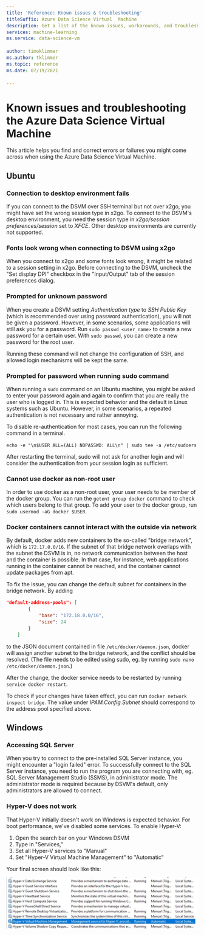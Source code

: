 ```yaml
---
title: 'Reference: Known issues & troubleshooting'
titleSuffix: Azure Data Science Virtual  Machine
description: Get a list of the known issues, workarounds, and troubleshooting for Azure Data Science Virtual Machine
services: machine-learning
ms.service: data-science-vm

author: timoklimmer
ms.author: tklimmer
ms.topic: reference
ms.date: 07/19/2021

---
```


# Known issues and troubleshooting the Azure Data Science Virtual Machine

This article helps you find and correct errors or failures you might come across when using the Azure Data Science
Virtual Machine.


## Ubuntu

### Connection to desktop environment fails

If you can connect to the DSVM over SSH terminal but not over x2go, you might have set the wrong session type in x2go.
To connect to the DSVM's desktop environment, you need the session type in *x2go/session preferences/session* set to
*XFCE*. Other desktop environments are currently not supported.

### Fonts look wrong when connecting to DSVM using x2go

When you connect to x2go and some fonts look wrong, it might be related to a session setting in x2go. Before connecting
to the DSVM, uncheck the "Set display DPI" checkbox in the "Input/Output" tab of the session preferences dialog.

### Prompted for unknown password

When you create a DSVM setting *Authentication type* to *SSH Public Key* (which is recommended over using password
authentication), you will not be given a password. However, in some scenarios, some applications will still ask you for
a password. Run `sudo passwd <user_name>` to create a new password for a certain user. With `sudo passwd`, you can
create a new password for the root user.

Running these command will not change the configuration of SSH, and allowed login mechanisms will be kept the same. 

### Prompted for password when running sudo command

When running a `sudo` command on an Ubuntu machine, you might be asked to enter your password again and again to confirm
that you are really the user who is logged in. This is expected behavior and the default in Linux systems such as
Ubuntu. However, in some scenarios, a repeated authentication is not necessary and rather annoying.

To disable re-authentication for most cases, you can run the following command in a terminal.

 `echo -e "\n$USER ALL=(ALL) NOPASSWD: ALL\n" | sudo tee -a /etc/sudoers`

After restarting the terminal, sudo will not ask for another login and will consider the authentication from your
session login as sufficient.

### Cannot use docker as non-root user

In order to use docker as a non-root user, your user needs to be member of the docker group. You can run the
`getent group docker` command to check which users belong to that group. To add your user to the docker group, run
`sudo usermod -aG docker $USER`.

### Docker containers cannot interact with the outside via network

By default, docker adds new containers to the so-called "bridge network", which is `172.17.0.0/16`. If the subnet of
that bridge network overlaps with the subnet the DSVM is in, no network communication between the host and the container
is possible. In that case, for instance, web applications running in the container cannot be reached, and the container
cannot update packages from apt.

To fix the issue, you can change the default subnet for containers in the bridge network. By adding

```json
"default-address-pools": [
        {
            "base": "172.18.0.0/16",
            "size": 24
        }
    ]
```

to the JSON document contained in file `/etc/docker/daemon.json`, docker will assign another subnet to the bridge
network, and the conflict should be resolved. (The file needs to be edited using sudo, eg. by running
`sudo nano /etc/docker/daemon.json`.)

After the change, the docker service needs to be restarted by running `service docker restart`.

To check if your changes have taken effect, you can run `docker network inspect bridge`. The value under
*IPAM.Config.Subnet* should correspond to the address pool specified above.


## Windows

### Accessing SQL Server

When you try to connect to the pre-installed SQL Server instance, you might encounter a "login failed" error. To
successfully connect to the SQL Server instance, you need to run the program you are connecting with, eg. SQL Server
Management Studio (SSMS), in administrator mode. The administrator mode is required because by DSVM's default, only
administrators are allowed to connect.

### Hyper-V does not work

That Hyper-V initially doesn't work on Windows is expected behavior. For boot performance, we've disabled some services.
To enable Hyper-V:

1. Open the search bar on your Windows DSVM
1. Type in "Services,"
1. Set all Hyper-V services to "Manual"
1. Set "Hyper-V Virtual Machine Management" to "Automatic"

Your final screen should look like this:

   

![Enable Hyper-V](./media/workaround/hyperv-enable-dsvm.png)
